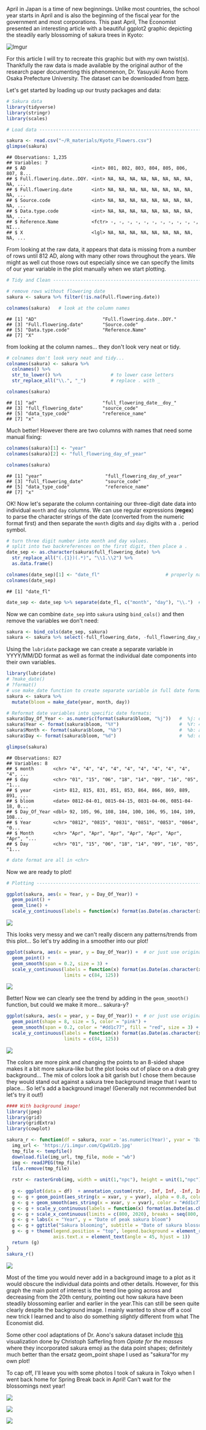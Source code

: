 April in Japan is a time of new beginnings. Unlike most countries, the school year starts in April and is also the beginning of the fiscal year for the government and most corporations. This past April, The Economist presented an interesting article with a beautiful ggplot2 graphic depicting the steadily early blossoming of sakura trees in Kyoto:

![Imgur](https://i.imgur.com/1lGPG0Y.png)

For this article I will try to recreate this graphic but with my own twist(s). Thankfully the raw data is made available by the original author of the research paper documenting this phenomenon, Dr. Yasuyuki Aono from Osaka Prefecture University. The dataset can be downloaded from [here](http://atmenv.envi.osakafu-u.ac.jp/aono/kyophenotemp4/).

Let's get started by loading up our trusty packages and data:

``` r
# Sakura data
library(tidyverse)
library(stringr)
library(scales)

# Load data ---------------------------------------------------------------

sakura <- read.csv("~/R_materials/Kyoto_Flowers.csv")
glimpse(sakura)
```

    ## Observations: 1,235
    ## Variables: 7
    ## $ AD                        <int> 801, 802, 803, 804, 805, 806, 807, 8...
    ## $ Full.flowering.date..DOY. <int> NA, NA, NA, NA, NA, NA, NA, NA, NA, ...
    ## $ Full.flowering.date       <int> NA, NA, NA, NA, NA, NA, NA, NA, NA, ...
    ## $ Source.code               <int> NA, NA, NA, NA, NA, NA, NA, NA, NA, ...
    ## $ Data.type.code            <int> NA, NA, NA, NA, NA, NA, NA, NA, NA, ...
    ## $ Reference.Name            <fctr> -, -, -, -, -, -, -, -, -, -, -, NI...
    ## $ X                         <lgl> NA, NA, NA, NA, NA, NA, NA, NA, NA, ...

From looking at the raw data, it appears that data is missing from a number of rows until 812 AD, along with many other rows throughout the years. We might as well cut those rows out especially since we can specify the limits of our year variable in the plot manually when we start plotting.

``` r
# Tidy and Clean ----------------------------------------------------------

# remove rows without flowering date
sakura <- sakura %>% filter(!is.na(Full.flowering.date))

colnames(sakura)   # look at the column names
```

    ## [1] "AD"                        "Full.flowering.date..DOY."
    ## [3] "Full.flowering.date"       "Source.code"              
    ## [5] "Data.type.code"            "Reference.Name"           
    ## [7] "X"

from looking at the column names... they don't look very neat or tidy.

``` r
# colnames don't look very neat and tidy...
colnames(sakura) <- sakura %>% 
  colnames() %>% 
  str_to_lower() %>%                  # to lower case letters
  str_replace_all("\\.", "_")         # replace . with _

colnames(sakura)
```

    ## [1] "ad"                        "full_flowering_date__doy_"
    ## [3] "full_flowering_date"       "source_code"              
    ## [5] "data_type_code"            "reference_name"           
    ## [7] "x"

Much better! However there are two columns with names that need some manual fixing:

``` r
colnames(sakura)[1] <- "year"
colnames(sakura)[2] <- "full_flowering_day_of_year"

colnames(sakura)
```

    ## [1] "year"                       "full_flowering_day_of_year"
    ## [3] "full_flowering_date"        "source_code"               
    ## [5] "data_type_code"             "reference_name"            
    ## [7] "x"

OK! Now let's separate the column containing our three-digit date data into individual `month` and `day` columns. We can use regular expressions (**regex**) to parse the character strings of the date (converted from the numeric format first) and then separate the `month` digits and `day` digits with a `.` period symbol.

``` r
# turn three digit number into month and day values.
# split into two backreferences on the first digit, then place a .
date_sep <- as.character(sakura$full_flowering_date) %>% 
  str_replace_all("(.{1})(.*)", "\\1.\\2") %>% 
  as.data.frame()

colnames(date_sep)[1] <- "date_fl"                        # properly name column
colnames(date_sep)
```

    ## [1] "date_fl"

``` r
date_sep <- date_sep %>% separate(date_fl, c("month", "day"), "\\.")  # separate into 'month' and 'day' columns by '.'
```

Now we can combine `date_sep` into `sakura` using `bind_cols()` and then remove the variables we don't need:

``` r
sakura <- bind_cols(date_sep, sakura)   
sakura <- sakura %>% select(-full_flowering_date, -full_flowering_day_of_year, -x, -data_type_code, -reference_name, -source_code)  
```

Using the `lubridate` package we can create a separate variable in YYYY/MM/DD format as well as format the individual date components into their own variables.

``` r
library(lubridate)
# ?make_date()
# ?format()
# use make_date function to create separate variable in full date format
sakura <- sakura %>% 
  mutate(bloom = make_date(year, month, day))

# Reformat date variables into specific date formats:
sakura$Day_Of_Year <- as.numeric(format(sakura$bloom, "%j"))   #  %j: decimal day of the year
sakura$Year <- format(sakura$bloom, "%Y")                      #  %Y: 4 digit year
sakura$Month <- format(sakura$bloom, "%b")                     #  %b: abbreviated month
sakura$Day <- format(sakura$bloom, "%d")                       #  %d: decimal date

glimpse(sakura)
```

    ## Observations: 827
    ## Variables: 8
    ## $ month       <chr> "4", "4", "4", "4", "4", "4", "4", "4", "4", "4", ...
    ## $ day         <chr> "01", "15", "06", "18", "14", "09", "16", "05", "1...
    ## $ year        <int> 812, 815, 831, 851, 853, 864, 866, 869, 889, 891, ...
    ## $ bloom       <date> 0812-04-01, 0815-04-15, 0831-04-06, 0851-04-18, 0...
    ## $ Day_Of_Year <dbl> 92, 105, 96, 108, 104, 100, 106, 95, 104, 109, 108...
    ## $ Year        <chr> "0812", "0815", "0831", "0851", "0853", "0864", "0...
    ## $ Month       <chr> "Apr", "Apr", "Apr", "Apr", "Apr", "Apr", "Apr", "...
    ## $ Day         <chr> "01", "15", "06", "18", "14", "09", "16", "05", "1...

``` r
# date format are all in <chr>
```

Now we are ready to plot!

``` r
# Plotting ----------------------------------------------------------------

ggplot(sakura, aes(x = Year, y = Day_Of_Year)) +
  geom_point() +
  geom_line() +
  scale_y_continuous(labels = function(x) format(as.Date(as.character(x), "%j"), "%d-%b"))
```

![](../assets/2017-09-10-sakura-bloom_files/unnamed-chunk-8-1.png)

This looks very messy and we can't really discern any patterns/trends from this plot... So let's try adding in a smoother into our plot!

``` r
ggplot(sakura, aes(x = year, y = Day_Of_Year)) +  # or just use original 'year' variable...
  geom_point() +
  geom_smooth(span = 0.2, size = 3) +
  scale_y_continuous(labels = function(x) format(as.Date(as.character(x), "%j"), "%b-%d"),
                     limits = c(84, 125))
```

![](../assets/2017-09-10-sakura-bloom_files/unnamed-chunk-9-1.png)

Better! Now we can clearly see the trend by adding in the `geom_smooth()` function, but could we make it more... sakura-y?

``` r
ggplot(sakura, aes(x = year, y = Day_Of_Year)) +  # or just use original 'year' variable...
  geom_point(shape = 8, size = 5, color = "pink") +
  geom_smooth(span = 0.2, color = "#dd1c77", fill = "red", size = 3) +
  scale_y_continuous(labels = function(x) format(as.Date(as.character(x), "%j"), "%b-%d"),
                     limits = c(84, 125))
```

![](../assets/2017-09-10-sakura-bloom_files/unnamed-chunk-10-1.png)

The colors are more pink and changing the points to an 8-sided shape makes it a bit more sakura-like but the plot looks out of place on a drab grey background...
The mix of colors look a bit garish but I chose them because they would stand out against a sakura tree background image that I want to place...
So let's add a background image! (Generally not recommended but let's try it out!)

``` r
#### With background image!
library(jpeg)
library(grid)
library(gridExtra)
library(cowplot)

sakura_r <- function(df = sakura, xvar = 'as.numeric(Year)', yvar = 'Day_Of_Year') {
  img_url <- 'https://i.imgur.com/CgwU1zb.jpg'
  tmp_file <- tempfile()
  download.file(img_url, tmp_file, mode = "wb")
  img <- readJPEG(tmp_file)
  file.remove(tmp_file)
  
  rstr <- rasterGrob(img, width = unit(1,"npc"), height = unit(1,"npc"), interpolate = FALSE)
  
  g <- ggplot(data = df)  + annotation_custom(rstr, -Inf, Inf, -Inf, Inf)
  g <- g + geom_point(aes_string(x = xvar, y = yvar), alpha = 0.8, color = "pink", shape = 8)
  g <- g + geom_smooth(aes_string(x = xvar, y = yvar), color = "#dd1c77", span = 0.2, size = 2.5, fill = "#f768a1", alpha = 0.7)
  g <- g + scale_y_continuous(labels = function(x) format(as.Date(as.character(x), "%j"), "%d-%b"))
  g <- g + scale_x_continuous(limits = c(800, 2020), breaks = seq(800, 2000, 200))
  g <- g + labs(x = "Year", y = "Date of peak sakura bloom")
  g <- g + ggtitle("Sakura blooming", subtitle = "Date of sakura blossoming in Kyoto (800-2015 CE)")
  g <- g + theme(legend.position = "top", legend.background = element_rect(color = "black"),
                 axis.text.x = element_text(angle = 45, hjust = 1))
  return (g)
}
sakura_r()
```

![](../assets/2017-09-10-sakura-bloom_files/unnamed-chunk-11-1.png)

Most of the time you would never add in a background image to a plot as it would obscure the individual data points and other details. However, for this graph the main point of interest is the trend line going across and decreasing from the 20th century, pointing out how sakura have been steadily blossoming earlier and earlier in the year.This can still be seen quite clearly despite the background image. I mainly wanted to show off a cool new trick I learned and to also do something *slightly* different from what The Economist did. 

Some other cool adaptations of Dr. Aono's sakura dataset include [this](http://opiateforthemass.es/articles/sakura/) visualization done by Christoph Safferling from *Opiate for the masses* where they incorporated sakura emoji as the data point shapes; definitely much better than the ersatz geom\_point shape I used as "sakura"for my own plot!

To cap off, I'll leave you with some photos I took of sakura in Tokyo when I went back home for Spring Break back in April! Can't wait for the blossomings next year!



![](https://i.imgur.com/mGb9bms.jpg)   


![](https://i.imgur.com/i2z7d4y.jpg)  


![](https://i.imgur.com/fXEmtzx.jpg)  
